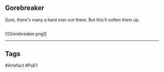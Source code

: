 ## Gorebreaker
Sure, there's many a hard man out there.
But this'll soften them up.
##
![[Gorebreaker.png]]

---
## Tags
#Artefact
#PoE1